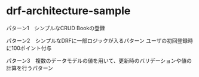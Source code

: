 # drf-architecture-sample

パターン1　シンプルなCRUD
Bookの登録

パターン2　シンプルなDRFに一部ロジックが入るパターン
ユーザの初回登録時に100ポイント付与

パターン3　複数のデータモデルの値を用いて、更新時のバリデーションや値の計算を行うパターン